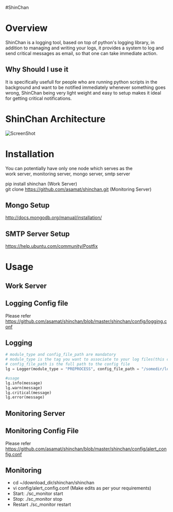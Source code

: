 #ShinChan

Overview
========
ShinChan is a logging tool, based on top of python's logging library, in addition to managing and writing your logs, it provides a system to log and send critical messages as email, so that one can take immediate action.

Why Should I use it
-------------------
It is specifically usefull for people who are running python scripts in the background and want to be notified immediately whenever something goes wrong, ShinChan being very light weight and easy to setup makes it ideal for getting critical notifications.

ShinChan Architecture
======================
![ScreenShot](https://raw.github.com/asamat/shinchan/master/shinchan_workflow.jpg)

Installation
============
You can potentially have only one node which serves as the<br />
work server, monitoring server, mongo server, smtp server

pip install shinchan (Work Server)<br />
git clone https://github.com/asamat/shinchan.git (Monitoring Server)

Mongo Setup
-----------
http://docs.mongodb.org/manual/installation/

SMTP Server Setup
-----------------
https://help.ubuntu.com/community/Postfix

Usage
=====
Work Server
-----------
Logging Config file
-------------------
Please refer https://github.com/asamat/shinchan/blob/master/shinchan/config/logging.conf

Logging
-------
```python
# module_type and config_file_path are mandatory
# module_type is the tag you want to associate to your log files(this can tyipcally be same for a set of modules which are working for the same task)
# config_file_path is the full path to the config file
lg = Logger(module_type = "PREPROCESS", config_file_path = "/somedir/logging.conf" )

#usage
lg.info(message)
lg.warn(message)
lg.critical(message)
lg.error(message)
```

Monitoring Server
-----------------

Monitoring Config File
----------------------
Please refer https://github.com/asamat/shinchan/blob/master/shinchan/config/alert_config.conf

Monitoring
----------

* cd  ~/download_dir/shinchan/shinchan
* vi config/alert_config.conf (Make edits as per your requirements)
* Start:  ./sc_monitor start
* Stop:  ./sc_monitor stop
* Restart ./sc_monitor restart






